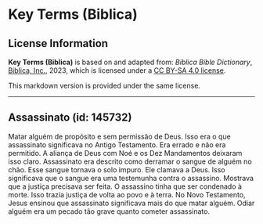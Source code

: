 # Key Terms (Biblica)

## License Information

**Key Terms (Biblica)** is based on and adapted from: _Biblica Bible Dictionary_, [Biblica, Inc.](https://www.biblica.com/), 2023, which is licensed under a [CC BY-SA 4.0 license](https://creativecommons.org/licenses/by-sa/4.0/legalcode.en).

This markdown version is provided under the same license.



--------------------------------

## Assassinato (id: 145732)

Matar alguém de propósito e sem permissão de Deus. Isso era o que assassinato significava no Antigo Testamento. Era errado e não era permitido. A aliança de Deus com Noé e os Dez Mandamentos deixaram isso claro. Assassinato era descrito como derramar o sangue de alguém no chão. Esse sangue tornava o solo impuro. Ele clamava a Deus. Isso significava que o sangue era uma testemunha contra o assassino. Mostrava que a justiça precisava ser feita. O assassino tinha que ser condenado à morte. Isso trazia justiça de volta ao povo e à terra. No Novo Testamento, Jesus ensinou que assassinato significava mais do que matar alguém. Odiar alguém era um pecado tão grave quanto cometer assassinato.


